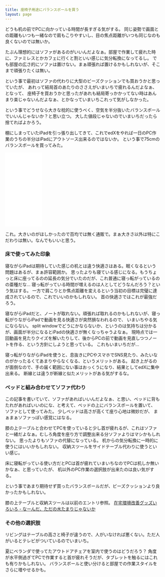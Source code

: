 ```yaml
---
title: 座椅子用途にバランスボールを買う
layout: page
---
```

どうも机の前でPCに向かっている時間が長すぎる気がする。
同じ姿勢で画面との距離もいつも一緒なので肩もこりやすいし、目の焦点距離がいつも同じなのも良くないのでは無いか。

たぶん理想的にはソファがあるのがいいんだよなぁ。部屋で作業して疲れた時に、ファミレスとかカフェに行くと割といい感じに気分転換になってるし。
でも部屋の広さ的にソファは置けない。まぁ頑張れば置けるかもしれないが、そこまで頑張りたくは無い。

という事で最初はソファの代わりに大型のビーズクッションでも買おうかと思っていたが、
あれって結局首のあたりのささえがいまいちで疲れるんだよなぁ、となって、
座椅子を買おうかと思ったがあれも結局寄っかかってない時はあんまり楽じゃないんだよなぁ、とかなっていまいちこれって気がしなかった。

という事でどうせなら大きな枕的に使うべく、空気を半分抜いたバランスボールでいいんじゃないか？と思い立つ。
大した値段じゃないのでいまいちだったら捨てればよかろう。

棚にしまっていたiPadを引っ張り出してきて、これでedXをやれば一日のPC作業のうちの半分はiPadにアウトソース出来るのではないか。
という事で75cmのバランスボールを買ってみた。

<iframe style="width:120px;height:240px;" marginwidth="0" marginheight="0" scrolling="no" frameborder="0" src="//rcm-fe.amazon-adsystem.com/e/cm?lt1=_blank&bc1=000000&IS2=1&bg1=FFFFFF&fc1=000000&lc1=0000FF&t=karino203-22&language=en_US&o=9&p=8&l=as4&m=amazon&f=ifr&ref=as_ss_li_til&asins=B000OROAKU&linkId=4240e0ff8251eaae5cf2eac86d32b598"></iframe>

これ。大きいのがほしかったので百均では無く通販で。まぁ大きさ以外は特にこだわりは無い。なんでもいいと思う。

### 床で使ってみた印象

寝ながらiPadは期待していた感じの机とは違う快適さはある。眠くなるという問題はあるが、まぁ許容範囲か。
思ったよりも寝ている感じになる。もうちょっと床に座ってるのの延長の気分でいたのだが、これ普通に寝っ転がっているのの亜種だな…
寝っ転がっている時間が増えるのは人としてどうなんだろう？という気はする。
一方で肩こりとか焦点距離を変えるという当初の目標は完璧に達成されているので、これでいいのかもしれない。
首の快適さではこれが最強だろう。

寝ながらiPadだと、ノートが取れない。頑張れば取れるのかもしれないが、寝っ転がりながらiPadで動画を見る快適さが突然損なわれるので、
いまいちやる気にならない。
split windowでどうにかならないか、というのは気持ちは分かるが、画面が半分になるとiPadの快適さが無くなっちゃうよなぁ。
現時点では一回動画を見たりクイズを解いたりして、後からPCの前で動画を見直しつつノートを作る、という方針にしようと思っている。
これもいまいちだが…

寝っ転がりながらiPadを使うと、息抜きにPCやスマホでSNS見たり、みたいなのがかったるくてあまりやらなくなる、というメリットがある。
起き上がるのが面倒なので、手の届く範囲にない事はおっくうになり、結果としてedXに集中出来る。
断線とは違うが断線と似たメリットがある気がするな。

### ベッドと組み合わせてソファ代わり

この記事を書いていて、ソファがあればいいんだよなぁ、と思い、ベッドに背もたれがあればいいのにな、と考えて、ベッドの上にバランスボールを置いて、
ソファとして使ってみた。
少しベッドは高さが高くて座り心地は微妙だが、
まぁまぁソファっぽい感覚にはなる。

膝の上テーブルと合わせてPCを使っていると少し首が疲れるが、これはソファと一緒だよなぁ。むしろ角度を座り方で調整出来る分ソファよりはマシかもしれない。
思ったよりもソファの代替になっている。
机からの気分転換に一時的に使うにはいいかもしれない。
収納スツールをサイドテーブル代わりに使うといい感じ。

床に寝転がっている使い方だとPCは首が疲れていまいちなのでPCは机しか無いかなぁ、と思っていたが、
机以外のPC作業の選択肢が出来たのは良い気がする。

という事であまり期待せず買ったバランスボールだが、ビーズクッションより良かったかもしれない。

膝の上テーブルと収納スツールは以前のエントリ参照。 [在宅環境改善グッズいろいろ - なーんだ、ただの水たまりじゃないか](https://karino2.github.io/2020/05/20/improvehouselife.html)

### その他の選択肢

リビングはテーブルの高さと椅子が違うので、人がいなければ悪くない。ただ人がいるとテレビがついているのでいまいち。

夏にベランダで使ってたアウトドアチェアを室内で使うのはどうだろう？
角度が水平側過ぎてPCで作業すると首が疲れそうだが、タブレットを触るにはこれも有りかもしれない。
バランスボールと使い分けると部屋での作業スタイルをさらに増やせるかも。
